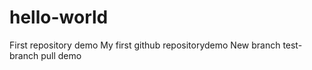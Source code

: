 # hello-world
First repository demo
My first github repositorydemo 
New branch test-branch pull demo
